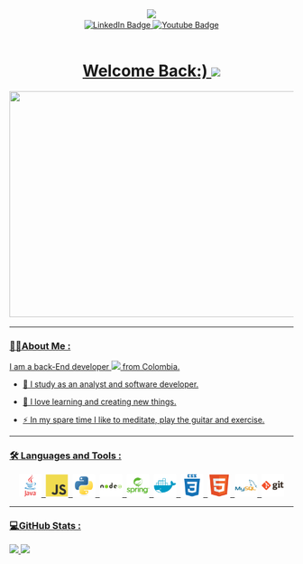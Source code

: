 <div id="header" align="center">
  <img src="https://media3.giphy.com/media/v1.Y2lkPTc5MGI3NjExNzAxNjI1M2E5MGUzZTg0YzJjMjA0MGFhMzM3NzY0NDE0ODY4Y2NjMyZlcD12MV9pbnRlcm5hbF9naWZzX2dpZklkJmN0PWc/vZu2VmycJ890tP5IdH/giphy.gif"width="100"/>
</div>



<div id="badges" align="center">
  <a href="https://www.linkedin.com/in/david-guerra-9a4336268/">
    <img src="https://img.shields.io/badge/LinkedIn-blue?style=for-the-badge&logo=linkedin&logoColor=white" alt="LinkedIn Badge"/>
  </a>
  <a href="https://youtube.com/@To_Do_">
    <img src="https://img.shields.io/badge/YouTube-red?style=for-the-badge&logo=youtube&logoColor=white" alt="Youtube Badge"/>
</div>
  
<div align="center">
        <img src="https://komarev.com/ghpvc/?username=Apolo-X1&style=flat-square&color=blue" alt="">
</div>

  
  
<h1 align="center">
  Welcome Back:)
  <img src="https://media.giphy.com/media/hvRJCLFzcasrR4ia7z/giphy.gif" width="30px"/>
</h1>

  
  
<div align="center">
  <img src="https://media0.giphy.com/media/v1.Y2lkPTc5MGI3NjExMTg1YjAwNjRkNjAxMDhiMmYxZmI5MjhhZDI3ZjcyMzMzOGNhNGY3YSZlcD12MV9pbnRlcm5hbF9naWZzX2dpZklkJmN0PWc/2IudUHdI075HL02Pkk/giphy.gif"width="700" height="400"/>
  
</div>

---

### 👨‍💻About Me :
I am a back-End developer <img src="https://media.giphy.com/media/WUlplcMpOCEmTGBtBW/giphy.gif" width="30"> from Colombia.
- :telescope: I study as an analyst and software developer.

- :seedling: I love learning and creating new things.

- :zap: In my spare time I like to meditate, play the guitar and exercise.

  
---

### :hammer_and_wrench: Languages and Tools :
  
<div align="center">
 <img src="https://github.com/devicons/devicon/blob/master/icons/java/java-original-wordmark.svg" title="Java" alt="Java" width="40" height="40"/>&nbsp;
 <img src="https://github.com/devicons/devicon/blob/master/icons/javascript/javascript-original.svg" title="JavaScript" alt="JavaScript" width="40" height="40"/>&nbsp;
 <img src="https://raw.githubusercontent.com/devicons/devicon/1119b9f84c0290e0f0b38982099a2bd027a48bf1/icons/python/python-original.svg" title="python" alt="Python"            width="40" height="40"/>&nbsp;
 <img src="https://github.com/devicons/devicon/blob/master/icons/nodejs/nodejs-original-wordmark.svg" title="NodeJS" alt="NodeJS" width="40" height="40"/>&nbsp;
 <img src="https://github.com/devicons/devicon/blob/master/icons/spring/spring-original-wordmark.svg" title="Spring" alt="Spring" width="40" height="40"/>&nbsp;      
 <img src="https://raw.githubusercontent.com/devicons/devicon/1119b9f84c0290e0f0b38982099a2bd027a48bf1/icons/docker/docker-plain.svg" title="docker" alt="docker" width="40"  height="40"/>&nbsp;
 <img src="https://github.com/devicons/devicon/blob/master/icons/css3/css3-plain-wordmark.svg"  title="CSS3" alt="CSS" width="40" height="40"/>&nbsp;
 <img src="https://github.com/devicons/devicon/blob/master/icons/html5/html5-original.svg" title="HTML5" alt="HTML" width="40" height="40"/>&nbsp;     
 <img src="https://github.com/devicons/devicon/blob/master/icons/mysql/mysql-original-wordmark.svg" title="MySQL"  alt="MySQL" width="40" height="40"/>&nbsp;
 <img src="https://github.com/devicons/devicon/blob/master/icons/git/git-original-wordmark.svg" title="Git" **alt="Git" width="40" height="40"/>
</div>

---

### 💻GitHub Stats :
![](https://github-readme-stats.vercel.app/api?username=Apolo-X1&theme=radical&hide_border=false&include_all_commits=false&count_private=false)
![](https://github-readme-streak-stats.herokuapp.com/?user=Apolo-X1&theme=radical&hide_border=false)

 

